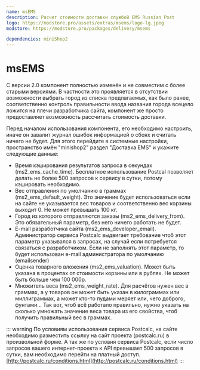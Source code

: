 ```yaml
---
name: msEMS
description: Расчет стоимости доставки службой EMS Russian Post
logo: https://modstore.pro/assets/extras/msems/logo-lg.jpeg
modstore: https://modstore.pro/packages/delivery/msems

dependencies: miniShop2
---
```


# msEMS

С версии 2.0 компонент полностью изменён и не совместим с более старыми версиями. В частности это проявляется в отсутствии возможности выбрать город из списка предлагаемых, как было ранее, соответственно контроль правильности ввода названия города всецело ложится на плечи разработчика сайта, компонент же просто предоставляет возможность рассчитать стоимость доставки.

Перед началом использования компонента, его необходимо настроить, иначе он завалит журнал ошибок информацией о сбоях и считать ничего не будет. Для этого перейдите в системные настройки, пространство имён "minishop2" раздел "Доставка EMS" и укажите следующие данные:

- Время кэширования результатов запроса в секундах (ms2_ems_cache_time). Бесплатное использование Postcal позволяет делать не более 500 запросов к сервису в сутки, потому кэшировать необходимо.
- Вес отправления по умолчанию в граммах (ms2_ems_default_weight). Это значение будет использоваться если на сайте не указывается вес товаров и соответственно вес корзины выходит 0. Не может превышать 100 кг.
- Город из которого отправляются заказы (ms2_ems_delivery_from). Это обязательный параметр, без него ничего работать не будет.
- E-mail разработчика сайта (ms2_ems_developer_email). Администратор сервиса Postcalc выдвигает требование чтоб этот параметр указывался в запросах, на случай если потребуется связаться с разработчиком. Если не заполнять этот параметр, то будет использован e-mail администратора по умолчанию (emailsender)
- Оценка товарного вложения (ms2_ems_valuation). Может быть указана в процентах от стоимости корзины или в рублях. Не может быть больше чем 100 000р.
- Множитель веса (ms2_ems_weight_rate). Для расчётов нужен вес в граммах, а у товаров он может быть указан в килограммах или миллиграммах, а может кто-то пудами меряет или, чего доброго, фунтами... Так вот, чтоб всё работало правильно, нужно указать на сколько умножать значение веса товара из его свойства, чтоб получить правильный вес в граммах.

::: warning
По условиям использования сервиса Postcalc, на сайте необходимо разместить ссылку на сайт проекта (postcalc.ru) в произвольной форме. А так же по условия сервиса Postcalc, если число запросов вашего интернет-проекта к API превышает 500 запросов в сутки, вам необходимо перейти на платный доступ. [http://postcalc.ru/conditions.html](http://postcalc.ru/conditions.html)
:::
